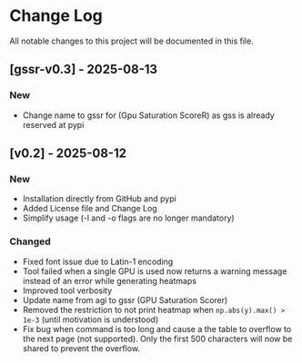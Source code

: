 # Change Log

All notable changes to this project will be documented in this file.

## [gssr-v0.3] - 2025-08-13
### New
- Change name to gssr for (Gpu Saturation ScoreR) as gss is already reserved at pypi


## [v0.2] - 2025-08-12

### New
- Installation directly from GitHub and pypi
- Added License file and Change Log
- Simplify usage (-l and -o flags are no longer mandatory)

### Changed
- Fixed font issue due to Latin-1 encoding
- Tool failed when a single GPU is used now returns a warning message instead of an error while generating heatmaps
- Improved tool verbosity
- Update name from agi to gssr (GPU Saturation Scorer)
- Removed the restriction to not print heatmap when `np.abs(y).max() > 1e-3` (until motivation is understood)
- Fix bug when command is too long and cause a the table to overflow to the next page (not supported). Only the first 500 characters will now be shared to prevent the overflow.
